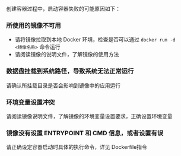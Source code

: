 创建容器过程中，启动容器失败的可能原因如下：

### 所使用的镜像不可用

* 请将镜像拉取到本地 Docker 环境，检查是否可以通过 <code>docker run -d <镜像名称></code> 命令运行
* 请阅读镜像的说明文件，了解镜像的使用方法

### 数据盘挂载到系统路径，导致系统无法正常运行

请确认所挂载目录是否会影响到镜像中的应用运行

### 环境变量设置冲突

请阅读镜像说明文件，了解镜像的环境变量设置要求，正确设置环境变量

### 镜像没有设置 ENTRYPOINT 和 CMD 信息，或者设置有误

请正确设定容器启动时具体的执行命令，详见 Dockerfile指令